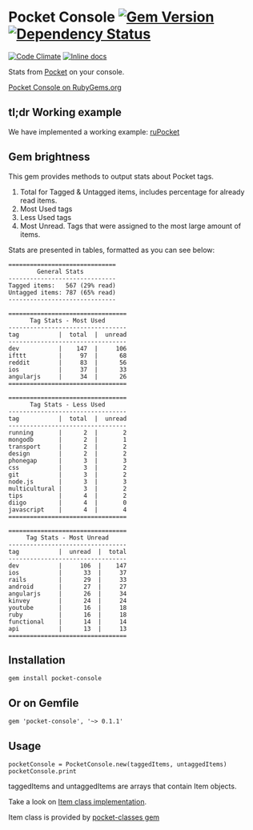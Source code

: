 # Pocket Console [![Gem Version](https://badge.fury.io/rb/pocket-console.svg)](http://badge.fury.io/rb/pocket-console) [![Dependency Status](https://gemnasium.com/HartasCuerdas/pocket-console.svg)](https://gemnasium.com/HartasCuerdas/pocket-console)

[![Code Climate](https://codeclimate.com/github/HartasCuerdas/pocket-console/badges/gpa.svg)](https://codeclimate.com/github/HartasCuerdas/pocket-console) [![Inline docs](http://inch-ci.org/github/HartasCuerdas/pocket-console.svg?branch=master&style=flat)](http://inch-ci.org/github/HartasCuerdas/pocket-console)

Stats from [Pocket](http://getpocket.com) on your console.

[Pocket Console on RubyGems.org](https://rubygems.org/gems/pocket-console)

## tl;dr Working example

We have implemented a working example: [ruPocket](https://github.com/HartasCuerdas/ruPocket)

## Gem brightness

This gem provides methods to output stats about Pocket tags.

1. Total for Tagged & Untagged items, includes percentage for already read items.
2. Most Used tags
3. Less Used tags
4. Most Unread. Tags that were assigned to the most large amount of items.

Stats are presented in tables, formatted as you can see below:

    ==============================
            General Stats
    ------------------------------
    Tagged items:   567 (29% read)
    Untagged items: 787 (65% read)
    ------------------------------
    
    =================================
          Tag Stats - Most Used
    ---------------------------------
    tag           |  total  |  unread
    ---------------------------------
    dev           |    147  |     106
    ifttt         |     97  |      68
    reddit        |     83  |      56
    ios           |     37  |      33
    angularjs     |     34  |      26
    =================================
    
    =================================
          Tag Stats - Less Used
    ---------------------------------
    tag           |  total  |  unread
    ---------------------------------
    running       |      2  |       2
    mongodb       |      2  |       1
    transport     |      2  |       2
    design        |      2  |       2
    phonegap      |      3  |       3
    css           |      3  |       2
    git           |      3  |       2
    node.js       |      3  |       3
    multicultural |      3  |       2
    tips          |      4  |       2
    diigo         |      4  |       0
    javascript    |      4  |       4
    =================================

    =================================
         Tag Stats - Most Unread
    ---------------------------------
    tag           |  unread  |  total
    ---------------------------------
    dev           |     106  |    147
    ios           |      33  |     37
    rails         |      29  |     33
    android       |      27  |     27
    angularjs     |      26  |     34
    kinvey        |      24  |     24
    youtube       |      16  |     18
    ruby          |      16  |     18
    functional    |      14  |     14
    api           |      13  |     13
    =================================

## Installation

    gem install pocket-console

## Or on Gemfile

    gem 'pocket-console', '~> 0.1.1'

## Usage

    pocketConsole = PocketConsole.new(taggedItems, untaggedItems)
    pocketConsole.print

taggedItems and untaggedItems are arrays that contain Item objects.

Take a look on [Item class implementation](https://github.com/HartasCuerdas/pocket-classes/blob/master/lib/item.rb).

Item class is provided by [pocket-classes gem](https://rubygems.org/gems/pocket-classes)

